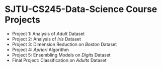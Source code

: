 # SJTU-CS245-Data-Science Course Projects

- Project 1: Analysis of *Adult* Dataset
- Project 2: Analysis of *Iris* Dataset
- Project 3: Dimension Reduction on *Boston* Dataset
- Project 4: *Apriori* Algorithm
- Project 5: Ensembling Models on *Digits* Dataset
- Final Project: Classification on *Adults* Dataset